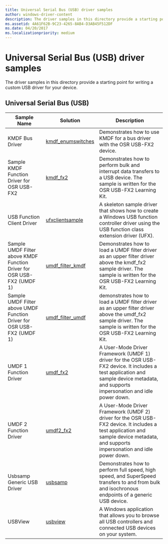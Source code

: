 ```yaml
---
title: Universal Serial Bus (USB) driver samples
author: windows-driver-content
description: The driver samples in this directory provide a starting point for writing a custom USB driver for your device.
ms.assetid: 4A61F62B-9C23-4265-8AB4-D3AB45F512DF
ms.date: 04/20/2017
ms.localizationpriority: medium
---
```


# Universal Serial Bus (USB) driver samples


The driver samples in this directory provide a starting point for writing a custom USB driver for your device.

## Universal Serial Bus (USB)


| Sample Name                                                            | Solution                                                              | Description                                                                                                                                                                         |
|------------------------------------------------------------------------|-----------------------------------------------------------------------|-------------------------------------------------------------------------------------------------------------------------------------------------------------------------------------|
| KMDF Bus Driver                                                        | [kmdf\_enumswitches](http://go.microsoft.com/fwlink/p/?LinkId=618000) | Demonstrates how to use KMDF for a bus driver with the OSR USB-FX2 device.                                                                                                          |
| Sample KMDF Function Driver for OSR USB-FX2                            | [kmdf\_fx2](http://go.microsoft.com/fwlink/p/?LinkId=620313)          | Demonstrates how to perform bulk and interrupt data transfers to a USB device. The sample is written for the OSR USB-FX2 Learning Kit.                                              |
| USB Function Client Driver                                             | [ufxclientsample](http://go.microsoft.com/fwlink/p/?LinkId=620315)    | A skeleton sample driver that shows how to create a Windows USB function controller driver using the USB function class extension driver (UFX).                                     |
| Sample UMDF Filter above KMDF Function Driver for OSR USB-FX2 (UMDF 1) | [umdf\_filter\_kmdf](http://go.microsoft.com/fwlink/p/?LinkId=620316) | Demonstrates how to load a UMDF filter driver as an upper filter driver above the kmdf\_fx2 sample driver. The sample is written for the OSR USB-FX2 Learning Kit.                  |
| Sample UMDF Filter above UMDF Function Driver for OSR USB-FX2 (UMDF 1) | [umdf\_filter\_umdf](http://go.microsoft.com/fwlink/p/?LinkId=618001) | demonstrates how to load a UMDF filter driver as an upper filter driver above the umdf\_fx2 sample driver. The sample is written for the OSR USB-FX2 Learning Kit.                  |
| UMDF 1 Function Driver                                                 | [umdf\_fx2](http://go.microsoft.com/fwlink/p/?LinkId=618002)          | A User-Mode Driver Framework (UMDF 1) driver for the OSR USB-FX2 device. It includes a test application and sample device metadata, and supports impersonation and idle power down. |
| UMDF 2 Function Driver                                                 | [umdf2\_fx2](http://go.microsoft.com/fwlink/p/?LinkId=618003)         | A User-Mode Driver Framework (UMDF 2) driver for the OSR USB-FX2 device. It includes a test application and sample device metadata, and supports impersonation and idle power down. |
| Usbsamp Generic USB Driver                                             | [usbsamp](http://go.microsoft.com/fwlink/p/?LinkId=618938)            | Demonstrates how to perform full speed, high speed, and SuperSpeed transfers to and from bulk and isochronous endpoints of a generic USB device.                                    |
| USBView                                                                | [usbview](http://go.microsoft.com/fwlink/p/?LinkId=618004)            | A Windows application that allows you to browse all USB controllers and connected USB devices on your system.                                                                       |

 

 

 





